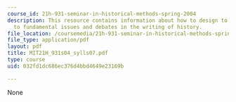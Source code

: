 ```yaml
---
course_id: 21h-931-seminar-in-historical-methods-spring-2004
description: This resource contains information about how to design to introduce students
  to fundamental issues and debates in the writing of history.
file_location: /coursemedia/21h-931-seminar-in-historical-methods-spring-2004/032fd1dc686ec376d4bbd4649e23169b_MIT21H_931s04_sylls07.pdf
file_type: application/pdf
layout: pdf
title: MIT21H_931s04_sylls07.pdf
type: course
uid: 032fd1dc686ec376d4bbd4649e23169b

---
```

None